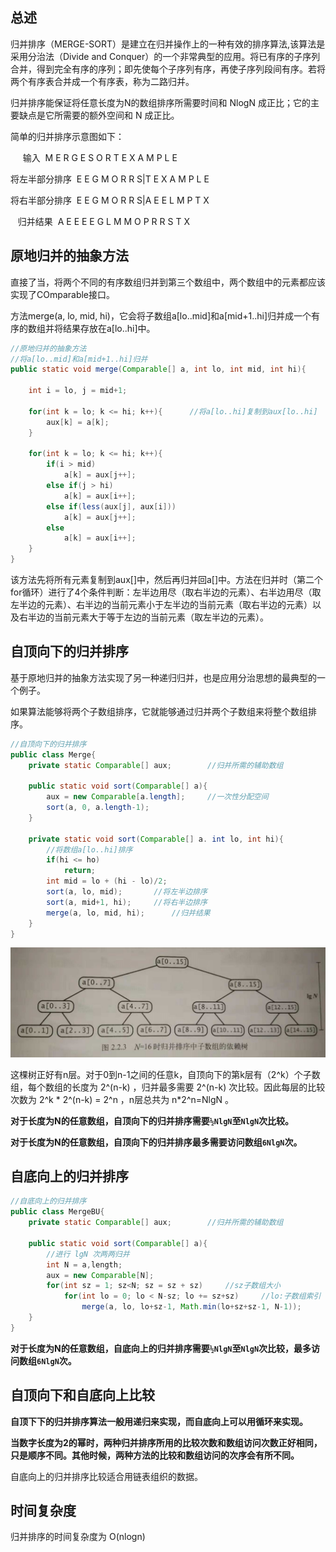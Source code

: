 ## 总述

归并排序（MERGE-SORT）是建立在归并操作上的一种有效的排序算法,该算法是采用分治法（Divide and Conquer）的一个非常典型的应用。将已有序的子序列合并，得到完全有序的序列；即先使每个子序列有序，再使子序列段间有序。若将两个有序表合并成一个有序表，称为二路归并。

归并排序能保证将任意长度为N的数组排序所需要时间和 NlogN 成正比；它的主要缺点是它所需要的额外空间和 N 成正比。

简单的归并排序示意图如下：

&nbsp;&nbsp;&nbsp;&nbsp;&nbsp;输入&nbsp;&nbsp;M E R G E S O R T E X A M P L E

将左半部分排序&nbsp;&nbsp;E E G M O R R S|T E X A M P L E

将右半部分排序&nbsp;&nbsp;E E G M O R R S|A E E L M P T X

&nbsp;&nbsp;&nbsp;归并结果&nbsp;&nbsp;A E E E E G L M M O P R R S T X

## 原地归并的抽象方法

直接了当，将两个不同的有序数组归并到第三个数组中，两个数组中的元素都应该实现了COmparable接口。

方法merge(a, lo, mid, hi)，它会将子数组a[lo..mid]和a[mid+1..hi]归并成一个有序的数组并将结果存放在a[lo..hi]中。

```java
//原地归并的抽象方法
//将a[lo..mid]和a[mid+1..hi]归并
public static void merge(Comparable[] a, int lo, int mid, int hi){

	int i = lo, j = mid+1;

	for(int k = lo; k <= hi; k++){		//将a[lo..hi]复制到aux[lo..hi]
		aux[k] = a[k];
	}

	for(int k = lo; k <= hi; k++){
		if(i > mid)
			a[k] = aux[j++];
		else if(j > hi)
			a[k] = aux[i++];
		else if(less(aux[j], aux[i]))
			a[k] = aux[j++];
		else
			a[k] = aux[i++];
	}
}
```

该方法先将所有元素复制到aux[]中，然后再归并回a[]中。方法在归并时（第二个for循环）进行了4个条件判断：左半边用尽（取右半边的元素）、右半边用尽（取左半边的元素）、右半边的当前元素小于左半边的当前元素（取右半边的元素）以及右半边的当前元素大于等于左边的当前元素（取左半边的元素）。

## 自顶向下的归并排序

基于原地归并的抽象方法实现了另一种递归归并，也是应用分治思想的最典型的一个例子。

如果算法能够将两个子数组排序，它就能够通过归并两个子数组来将整个数组排序。

```java
//自顶向下的归并排序
public class Merge{
	private static Comparable[] aux;		//归并所需的辅助数组

	public static void sort(Comparable[] a){
		aux = new Comparable[a.length];		//一次性分配空间
		sort(a, 0, a.length-1);
	}

	private static void sort(Comparable[] a. int lo, int hi){
		//将数组a[lo..hi]排序
		if(hi <= ho)
			return;
		int mid = lo + (hi - lo)/2;
		sort(a, lo, mid);		//将左半边排序
		sort(a, mid+1, hi);		//将右半边排序
		merge(a, lo, mid, hi);		//归并结果
	}
}
```

<img src="image/依赖树.jpg">

这棵树正好有n层。对于0到n-1之间的任意k，自顶向下的第k层有（2^k）个子数组，每个数组的长度为 2^(n-k) ，归并最多需要 2^(n-k) 次比较。因此每层的比较次数为 2^k * 2^(n-k) = 2^n ，n层总共为 n*2^n=NlgN 。

**对于长度为N的任意数组，自顶向下的归并排序需要``½NlgN``至``NlgN``次比较。**

**对于长度为N的任意数组，自顶向下的归并排序最多需要访问数组``6NlgN``次。**

## 自底向上的归并排序

```java
//自底向上的归并排序
public class MergeBU{
	private static Comparable[] aux;		//归并所需的辅助数组

	public static void sort(Comparable[] a){
		//进行 lgN 次两两归并
		int N = a,length;
		aux = new Comparable[N];
		for(int sz = 1; sz<N; sz = sz + sz)		//sz子数组大小
			for(int lo = 0; lo < N-sz; lo += sz+sz)		//lo:子数组索引
				merge(a, lo, lo+sz-1, Math.min(lo+sz+sz-1, N-1));
	}
}
```

**对于长度为N的任意数组，自底向上的归并排序需要``½NlgN``至``NlgN``次比较，最多访问数组``6NlgN``次。**

## 自顶向下和自底向上比较

**自顶下下的归并排序算法一般用递归来实现，而自底向上可以用循环来实现。**

**当数字长度为2的幂时，两种归并排序所用的比较次数和数组访问次数正好相同，只是顺序不同。其他时候，两种方法的比较和数组访问的次序会有所不同。**

自底向上的归并排序比较适合用链表组织的数据。

## 时间复杂度

归并排序的时间复杂度为 O(nlogn) 